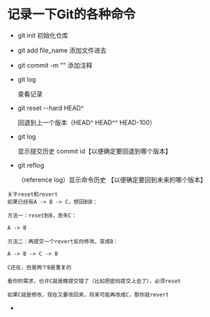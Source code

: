 # 记录一下Git的各种命令

- git init
	初始化仓库
	
- git add file_name
	添加文件进去
	
- git commit -m ""
	添加注释
	
- git log

  查看记录

- git reset --hard HEAD^

  回退到上一个版本（HEAD^ HEAD^^ HEAD-100）

- git log

  显示提交历史 commit id【以便确定要回退到哪个版本】

- git reflog

  （reference log）显示命令历史 【以便确定要回到未来的哪个版本】

```
关于reset和revert
如果已经有A -> B -> C，想回到B：

方法一：reset到B，丢失C：

A -> B

方法二：再提交一个revert反向修改，变成B：

A -> B -> C -> B

C还在，但是两个B是重复的

看你的需求，也许C就是瞎提交错了（比如把密码提交上去了），必须reset

如果C就是修改，现在又要改回来，将来可能再改成C，那你就revert
```

- 